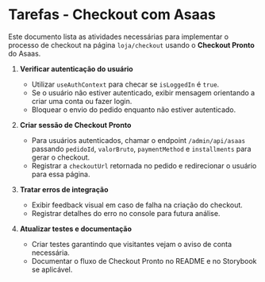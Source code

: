 # Tarefas - Checkout com Asaas

Este documento lista as atividades necessárias para implementar o processo de checkout na página `loja/checkout` usando o **Checkout Pronto** do Asaas.

1. **Verificar autenticação do usuário**
   - Utilizar `useAuthContext` para checar se `isLoggedIn` é `true`.
   - Se o usuário não estiver autenticado, exibir mensagem orientando a criar uma conta ou fazer login.
   - Bloquear o envio do pedido enquanto não estiver autenticado.

2. **Criar sessão de Checkout Pronto**
   - Para usuários autenticados, chamar o endpoint `/admin/api/asaas` passando `pedidoId`, `valorBruto`, `paymentMethod` e `installments` para gerar o checkout.
   - Registrar a `checkoutUrl` retornada no pedido e redirecionar o usuário para essa página.

3. **Tratar erros de integração**
   - Exibir feedback visual em caso de falha na criação do checkout.
   - Registrar detalhes do erro no console para futura análise.

4. **Atualizar testes e documentação**
   - Criar testes garantindo que visitantes vejam o aviso de conta necessária.
   - Documentar o fluxo de Checkout Pronto no README e no Storybook se aplicável.

